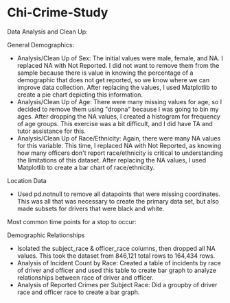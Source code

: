 # Chi-Crime-Study

Data Analysis and Clean Up:

General Demographics:
- Analysis/Clean Up of Sex: The initial values were male, female, and NA. I replaced NA with Not Reported. I did not want to remove them from the sample because there is value in knowing the percentage of a demographic that does not get reported, so we know where we can improve data collection. After replacing the values, I used Matplotlib to create a pie chart depicting this information.
- Analysis/Clean Up of Age: There were many missing values for age, so I decided to remove them using "dropna" because I was going to bin my ages. After dropping the NA values, I created a histogram for frequency of age groups. This exercise was a bit difficult, and I did have TA and tutor assistance for this.
- Analysis/Clean Up of Race/Ethnicity: Again, there were many NA values for this variable. This time, I replaced NA with Not Reported, as knowing how many officers don't report race/ethnicity is critical to understanding the limitations of this dataset. After replacing the NA values, I used Matplotlib to create a bar chart of race/ethnicity.

Location Data
- Used pd.notnull to remove all datapoints that were missing coordinates. This was all that was necessary to create the primary data set, but also made subsets for drivers that were black and white.

Most common time points for a stop to occur:


Demographic Relationships
- Isolated the subject_race & officer_race columns, then dropped all NA values. This took the dataset from 846,121 total rows to 164,434 rows.
- Analysis of Incident Count by Race: Created a table of incidents by race of driver and officer and used this table to create bar graph to analyze relationships between race of driver and officer.
- Analysis of Reported Crimes per Subject Race: Did a groupby of driver race and officer race to create a bar graph.
